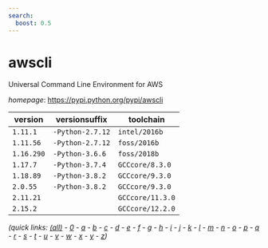 ```yaml
---
search:
  boost: 0.5
---
```

# awscli

Universal Command Line Environment for AWS

*homepage*: <https://pypi.python.org/pypi/awscli>

version | versionsuffix | toolchain
--------|---------------|----------
``1.11.1`` | ``-Python-2.7.12`` | ``intel/2016b``
``1.11.56`` | ``-Python-2.7.12`` | ``foss/2016b``
``1.16.290`` | ``-Python-3.6.6`` | ``foss/2018b``
``1.17.7`` | ``-Python-3.7.4`` | ``GCCcore/8.3.0``
``1.18.89`` | ``-Python-3.8.2`` | ``GCCcore/9.3.0``
``2.0.55`` | ``-Python-3.8.2`` | ``GCCcore/9.3.0``
``2.11.21`` |  | ``GCCcore/11.3.0``
``2.15.2`` |  | ``GCCcore/12.2.0``


*(quick links: [(all)](../index.md) - [0](../0/index.md) - [a](../a/index.md) - [b](../b/index.md) - [c](../c/index.md) - [d](../d/index.md) - [e](../e/index.md) - [f](../f/index.md) - [g](../g/index.md) - [h](../h/index.md) - [i](../i/index.md) - [j](../j/index.md) - [k](../k/index.md) - [l](../l/index.md) - [m](../m/index.md) - [n](../n/index.md) - [o](../o/index.md) - [p](../p/index.md) - [q](../q/index.md) - [r](../r/index.md) - [s](../s/index.md) - [t](../t/index.md) - [u](../u/index.md) - [v](../v/index.md) - [w](../w/index.md) - [x](../x/index.md) - [y](../y/index.md) - [z](../z/index.md))*

